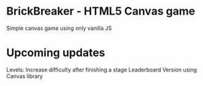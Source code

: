 # BrickBreaker - HTML5 Canvas game
Simple canvas game using only vanilla JS

# Upcoming updates
Levels: Increase difficulty after finishing a stage
Leaderboard
Version using Canvas library
